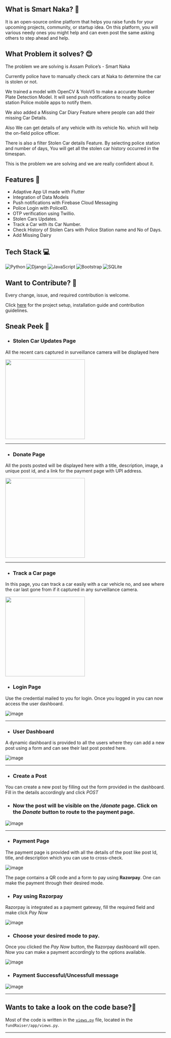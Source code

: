 ## What is Smart Naka? 🤔
It is an open-source online platform that helps you raise funds for your upcoming projects, community, or startup idea. On this platform, you will various needy ones you might help and can even post the same asking others to step ahead and help.

## What Problem it solves? 😊
The problem we are solving is Assam Police’s - Smart Naka

Currently police have to manually check cars at Naka to determine the car is stolen or not.

We trained a model with OpenCV & YoloV5 to make a accurate Number Plate Detection Model. It will send push notifications to nearby police station Police mobile apps to notify them.

We also added a Missing Car Diary Feature where people can add their missing Car Details.

Also We can get details of any vehicle with its vehicle No. which will help the on-field police officer.

There is also a filter Stolen Car details Feature. By selecting police station and number of days, You will get all the stolen car history occurred in the timespan.

This is the problem we are solving and we are really confident about it.

## Features 💫
+ Adaptive App UI made with Flutter
+ Integration of Data Models
+ Push notifications with Firebase Cloud Messaging
+ Police Login with PoliceID.
+ OTP verification using Twillio.
+ Stolen Cars Updates.
+ Track a Car with its Car Number.
+ Check History of Stolen Cars with Police Station name and No of Days.
+ Add Missing Dairy

## Tech Stack 💻
![Python](https://img.shields.io/badge/python-3670A0?style=for-the-badge&logo=python&logoColor=ffdd54) ![Django](https://img.shields.io/badge/django-%23092E20.svg?style=for-the-badge&logo=django&logoColor=white) ![JavaScript](https://img.shields.io/badge/javascript-%23323330.svg?style=for-the-badge&logo=javascript&logoColor=%23F7DF1E) ![Bootstrap](https://img.shields.io/badge/bootstrap-%23563D7C.svg?style=for-the-badge&logo=bootstrap&logoColor=white) ![SQLite](https://img.shields.io/badge/sqlite-%2307405e.svg?style=for-the-badge&logo=sqlite&logoColor=white)

## Want to Contribute? 🤝

Every change, issue, and required contribution is welcome.


Click [here](https://github.com/nikhil25803/fundRaiser/blob/main/contribution.md) for the project setup, installation guide and contribution guidelines.

## Sneak Peek 👀

+ ### **Stolen Car Updates Page** 
All the recent cars captured in surveillance camera will be displayed here

<img src="https://assets.devfolio.co/hackathons/c319fcf0bd204d3d9acc419c27e5dcb0/projects/df09a4d61a5e402e909a21a83004cbb2/e1e3f890-05eb-4ffd-90c4-681dbb6c3a0c.jpeg" width="250"/>

---
+ ### **Donate Page**
All the posts posted will be displayed here with a title, description, image, a unique post id, and a link for the payment page with UPI address.

<img src="https://assets.devfolio.co/hackathons/c319fcf0bd204d3d9acc419c27e5dcb0/projects/df09a4d61a5e402e909a21a83004cbb2/e1e3f890-05eb-4ffd-90c4-681dbb6c3a0c.jpeg" width="250"/>

---

+ ### **Track a Car page**  
In this page, you can track a car easily with a car vehicle no, and see where the car last gone from if it captured in any surveillance camera.

<img src="https://assets.devfolio.co/hackathons/c319fcf0bd204d3d9acc419c27e5dcb0/projects/df09a4d61a5e402e909a21a83004cbb2/7e161121-7895-4011-b892-e025310d6f1b.jpeg" width="250"/>


+ ### **Login Page** 
Use the credential mailed to you for login. Once you logged in you can now access the user dashboard.

![image](https://user-images.githubusercontent.com/93156825/218273392-097b6c0e-76c6-47d2-8c93-08ea6b1fc601.png)

---

+ ### **User Dashboard** 
A dynamic dashboard is provided to all the users where they can add a new post using a form and can see their last post posted here.

![image](https://user-images.githubusercontent.com/93156825/218273764-5314edeb-00cf-4762-82ac-1f7225b3a72d.png)

---

+ ### **Create a Post** 
You can create a new post by filling out the form provided in the dashboard. Fill in the details accordingly and click _POST_

+ ### Now the post will be visible on the _/donate_ page. Click on the _Donate_ button to route to the payment page.

![image](https://user-images.githubusercontent.com/93156825/218273852-908d63be-f9f0-4941-b69f-70bc9f56788b.png)


---

+ ### **Payment Page** 
The payment page is provided with all the details of the post like post Id, title, and description which you can use to cross-check.

![image](https://user-images.githubusercontent.com/93156825/218273918-6814c68a-4bc8-461a-ab70-99893570b539.png)

The page contains a QR code and a form to pay using **Razorpay**. One can make the payment through their desired mode.

+ ### Pay using **Razorpay**

Razorpay is integrated as a payment gateway, fill the required field and make click *Pay Now*

![image](https://user-images.githubusercontent.com/93156825/218274031-10760753-d432-49e8-8c92-12404262b293.png)

+ ### Choose your desired mode to pay.
Once you clicked the *Pay Now* button, the Razorpay dashboard will open. Now you can make a payment accordingly to the options available.

![image](https://user-images.githubusercontent.com/93156825/218274078-984fff67-ee49-42e4-8cd9-f331e92f3588.png)


+ ### Payment Successful/Uncessfull message
![image](https://user-images.githubusercontent.com/93156825/218274150-5af2069e-db52-44e2-9b3d-d87c804f7a38.png)


---
 ## Wants to take a look on the code base?🧐

 Most of the code is written in the [`views.py`](https://github.com/nikhil25803/fundRaiser/tree/main/raiser) file, located in the `fundRaiser/app/views.py`.

 ---
